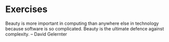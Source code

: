 # Exercises

Beauty is more important in computing than anywhere else in technology because software is so complicated. Beauty is the ultimate defence against complexity. – David Gelernter
